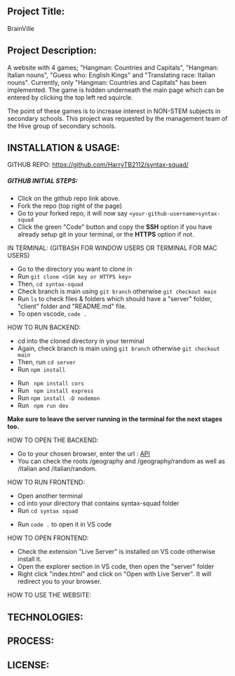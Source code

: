 <!-- this is a draft -->
<!-- https://github.com/LaFosseAcademy/cohort_resources/blob/main/liskov/Writing_READMEs_101.md -->

<!-- All work must include a README with the following elements:

Must have:

Project title
Project description
Installation & usage
Technologies
Process
Licence

Should have:

Screenshots/Images
Wins & Challenges

Could have:

Badges
Contribution guide
Code snippets
Bugs
Future features -->

## Project Title: 

BrainVille

## Project Description:

A website with 4 games; "Hangman: Countries and Capitals", "Hangman: Italian nouns", "Guess who: English Kings" and "Translating race: Italian nouns". Currently, only "Hangman: Countries and Capitals" has been implemented. 
The game is hidden underneath the main page which can be entered by clicking the top left red squircle.


The point of these games is to increase interest in NON-STEM subjects in secondary schools. 
This project was requested by the management team of the Hive group of secondary schools. 

## INSTALLATION & USAGE:

GITHUB REPO: https://github.com/HarryTB2112/syntax-squad/

##### GITHUB INITIAL STEPS:

- Click on the github repo link above.
- Fork the repo (top right of the page)
- Go to your forked repo, it will now say ```<your-github-username>syntax-squad```
- Click the green "Code" button and copy the **SSH** option if you have already setup git in your terminal, or the **HTTPS** option if not.

IN TERMINAL: (GITBASH FOR WINDOW USERS OR TERMINAL FOR MAC USERS)

- Go to the directory you want to clone in
- Run ```git clone <SSH key or HTTPS key>``` 
- Then, ```cd syntax-squad```
- Check branch is main using ```git branch``` otherwise ```git checkout main```
- Run ```ls``` to check files & folders which should have a "server" folder, "client" folder and "README.md" file.
- To open vscode, ```code .```

HOW TO RUN BACKEND:

- cd into the cloned directory in your terminal
- Again, check branch is main using ```git branch``` otherwise ```git checkout main```
- Then, run ```cd server```
- Run ```npm install```
<!-- are these next 2 lines nececcesary or the line above unnecessary-->
- Run ``` npm install cors```
- Run ``` npm install express```
- Run ```npm install -D nodemon``` 
- Run ``` npm run dev```

**Make sure to leave the server running in the terminal for the next stages too.**

HOW TO OPEN THE BACKEND:

- Go to your chosen browser, enter the url : [API](http://localhost:3002)
- You can check the roots /geography and /geography/random as well as /italian and /italian/random.

HOW TO RUN FRONTEND:

- Open another terminal 
- cd into your directory that contains syntax-squad folder
- Run ```cd syntax squad```
<!-- - Run ```cd client``` -->
- Run ```code .``` to open it in VS code

HOW TO OPEN FRONTEND:

- Check the extension "Live Server" is installed on VS code otherwise install it.
- Open the explorer section in VS code, then open the "server" folder
- Right click "index.html" and click on "Open with Live Server". It will redirect you to your browser.

HOW TO USE THE WEBSITE:

<!-- insert screenshot of the main page -->



## TECHNOLOGIES:



## PROCESS:



## LICENSE:
